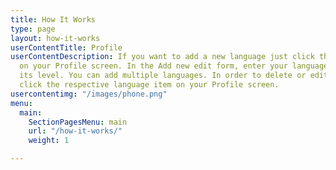 ```yaml
---
title: How It Works
type: page
layout: how-it-works
userContentTitle: Profile
userContentDescription: If you want to add a new language just click the Add icon
  on your Profile screen. In the Add new edit form, enter your language and specify
  its level. You can add multiple languages. In order to delete or edit your language
  click the respective language item on your Profile screen.
usercontentimg: "/images/phone.png"
menu:
  main:
    SectionPagesMenu: main
    url: "/how-it-works/"
    weight: 1

---
```

